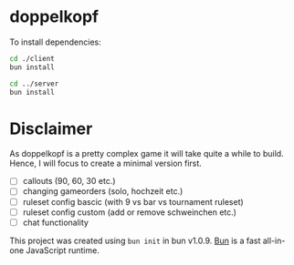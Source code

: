 # doppelkopf

To install dependencies:

```bash
cd ./client
bun install

cd ../server
bun install
```

# Disclaimer

As doppelkopf is a pretty complex game it will take quite a while to build. Hence, I will focus to create a minimal version first.

- [ ] callouts (90, 60, 30 etc.)
- [ ] changing gameorders (solo, hochzeit etc.)
- [ ] ruleset config bascic (with 9 vs bar vs tournament ruleset)
- [ ] ruleset config custom (add or remove schweinchen etc.)
- [ ] chat functionality

This project was created using `bun init` in bun v1.0.9. [Bun](https://bun.sh) is a fast all-in-one JavaScript runtime.
